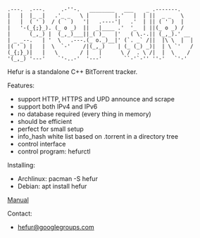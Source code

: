     .---.  .---.     .-''-.   ________   ___    _ .-------.
    |   |  |_ _|   .'_ _   \ |        |.'   |  | ||  _ _   \
    |   |  ( ' )  / ( ` )   '|   .----'|   .'  | || ( ' )  |
    |   '-(_{;}_). (_ o _)  ||  _|____ .'  '_  | ||(_ o _) /
    |      (_,_) |  (_,_)___||_( )_   |'   ( \.-.|| (_,_).' __
    | _ _--.   | '  \   .---.(_ o._)__|' (`. _` /||  |\ \  |  |
    |( ' ) |   |  \  `-'    /|(_,_)    | (_ (_) _)|  | \ `'   /
    (_{;}_)|   |   \       / |   |      \ /  . \ /|  |  \    /
    '(_,_) '---'    `'-..-'  '---'       ``-'`-'' ''-'   `'-'


Hefur is a standalone C++ BitTorrent tracker.

Features:
 - support HTTP, HTTPS and UPD announce and scrape
 - support both IPv4 and IPv6
 - no database required (every thing in memory)
 - should be efficient
 - perfect for small setup
 - info_hash white list based on .torrent in a directory tree
 - control interface
 - control program: hefurctl

Installing:
 - Archlinux: pacman -S hefur
 - Debian: apt install hefur

[Manual](manual/manual.md)

Contact:
 - hefur@googlegroups.com
